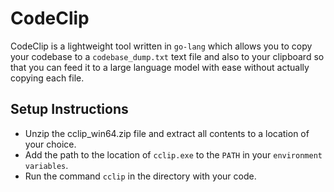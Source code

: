 # CodeClip

CodeClip is a lightweight tool written in `go-lang` which allows you to copy your codebase to a `codebase_dump.txt` text file and also to your clipboard so that you can feed it to a large language model with ease without actually copying each file.

## Setup Instructions

 - Unzip the cclip_win64.zip file and extract all contents to a location of your choice.
 - Add the path to the location of `cclip.exe` to the `PATH` in your `environment variables`.
 - Run the command `cclip` in the directory with your code.

